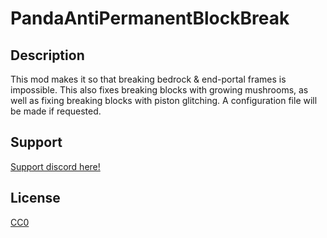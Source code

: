 # PandaAntiPermanentBlockBreak

## Description

This mod makes it so that breaking bedrock & end-portal frames is impossible. This also fixes breaking blocks with growing mushrooms, as well as fixing breaking blocks with piston glitching. A configuration file will be made if requested.


## Support

[Support discord here!]( https://discord.gg/3tP3Tqu983)

## License

[CC0](https://creativecommons.org/public-domain/cc0/)
